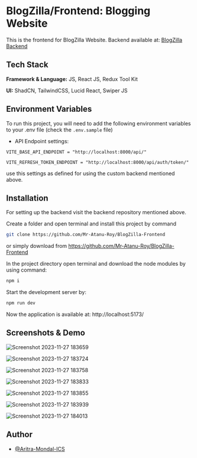 # BlogZilla/Frontend: Blogging Website

This is the frontend for BlogZilla Website.
Backend available at: [BlogZilla Backend](https://github.com/Mr-Atanu-Roy/BlogZilla-Backend)


## Tech Stack

**Framework & Language:** JS, React JS, Redux Tool Kit 

**UI:** ShadCN, TailwindCSS, Lucid React, Swiper JS



## Environment Variables

To run this project, you will need to add the following environment variables to your .env file (check the `.env.sample` file)

- API Endpoint settings:

`VITE_BASE_API_ENDPOINT = "http://localhost:8000/api/"`

`VITE_REFRESH_TOKEN_ENDPOINT = "http://localhost:8000/api/auth/token/"`

use this settings as defined for using the custom backend mentioned above.

## Installation

For setting up the backend visit the backend repository mentioned above.

Create a folder and open terminal and install this project by command
```bash
git clone https://github.com/Mr-Atanu-Roy/BlogZilla-Frontend

```

or simply download from https://github.com/Mr-Atanu-Roy/BlogZilla-Frontend


In the project directory open terminal and download the node modules by using command:
```bash
npm i

```

Start the development server by:
```bash
npm run dev

```

Now the application is available at: http://localhost:5173/


## Screenshots & Demo


![Screenshot 2023-11-27 183659](https://github.com/Mr-Atanu-Roy/BlogZilla-Frontend/assets/100309120/27cdec99-2411-4e43-b6d2-f1844f43face)

![Screenshot 2023-11-27 183724](https://github.com/Mr-Atanu-Roy/BlogZilla-Frontend/assets/100309120/99494add-2e3f-4c57-b5a2-5376e57b99a0)

![Screenshot 2023-11-27 183758](https://github.com/Mr-Atanu-Roy/BlogZilla-Frontend/assets/100309120/6ee14ac6-213e-477b-9814-a73aac00926a)

![Screenshot 2023-11-27 183833](https://github.com/Mr-Atanu-Roy/BlogZilla-Frontend/assets/100309120/d4c6f5b4-d39f-4b05-833a-54a0e92c9b77)

![Screenshot 2023-11-27 183855](https://github.com/Mr-Atanu-Roy/BlogZilla-Frontend/assets/100309120/8f69a66c-7a3a-4ca9-a885-234158f4643c)

![Screenshot 2023-11-27 183939](https://github.com/Mr-Atanu-Roy/BlogZilla-Frontend/assets/100309120/8ab8d2a0-58e8-4c46-9df4-011bb3d32107)

![Screenshot 2023-11-27 184013](https://github.com/Mr-Atanu-Roy/BlogZilla-Frontend/assets/100309120/437acbf1-6ddc-42aa-bf89-059eb31195c7)


## Author
- [@Aritra-Mondal-ICS](https://github.com/Aritra-Mondal-ICS)

